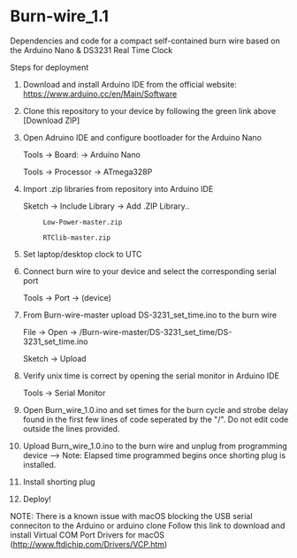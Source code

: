 # Burn-wire_1.1
Dependencies and code for a compact self-contained burn wire based on the Arduino Nano & DS3231 Real Time Clock

Steps for deployment

1) Download and install Arduino IDE from the official website:  https://www.arduino.cc/en/Main/Software
2) Clone this repository to your device by following the green link above [Download ZIP]
3) Open Adruino IDE and configure bootloader for the Arduino Nano 

      Tools -> Board: -> Arduino Nano

      Tools -> Processor -> ATmega328P

4) Import .zip libraries from repository into Arduino IDE 

      Sketch -> Include Library -> Add .ZIP Library..
            
            Low-Power-master.zip
            
            RTClib-master.zip

5) Set laptop/desktop clock to UTC

6) Connect burn wire to your device and select the corresponding serial port

      Tools -> Port -> (device)

7) From Burn-wire-master upload DS-3231_set_time.ino to the burn wire

      File -> Open -> /Burn-wire-master/DS-3231_set_time/DS-3231_set_time.ino
      
      Sketch -> Upload

8) Verify unix time is correct by opening the serial monitor in Arduino IDE 

      Tools -> Serial Monitor

9) Open Burn_wire_1.0.ino and set times for the burn cycle and strobe delay found in the first few lines of code seperated by the "/". Do not edit code outside the lines provided.

10) Upload Burn_wire_1.0.ino to the burn wire and unplug from programming device
      --> Note: Elapsed time programmed begins once shorting plug is installed. 

11) Install shorting plug

12) Deploy!

NOTE: There is a known issue with macOS blocking the USB serial conneciton to the Arduino or arduino clone
Follow this link to download and install Virtual COM Port Drivers for macOS
(http://www.ftdichip.com/Drivers/VCP.htm)
